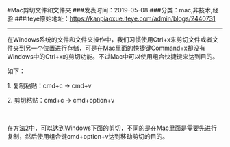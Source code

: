 #Mac剪切文件和文件夹
###发表时间：2019-05-08
###分类：mac,非技术,经验
###iteye原始地址：<a href="https://kanpiaoxue.iteye.com/admin/blogs/2440731" target="_blank">https://kanpiaoxue.iteye.com/admin/blogs/2440731</a>

---

<div class="iteye-blog-content-contain" style="font-size: 14px;"> 
 <p>在Windows系统的文件和文件夹操作中，我们习惯使用Ctrl+x来剪切文件或者文件夹到另一个位置进行存储，可是在Mac里面的快捷键Command+x却没有Windows中的Ctrl+x的剪切功能。不过Mac中可以使用组合快捷键来达到目的。</p> 
 <p>如下：</p> 
 <p>1. 复制粘贴：cmd+c → cmd+v</p> 
 <p>2. 剪切粘贴：cmd+c → cmd+option+v</p> 
 <p>&nbsp;</p> 
 <p>在方法2中，可以达到Windows下面的剪切，不同的是在Mac里面是需要先进行复制，然后使用组合键cmd+option+v达到移动剪切的目的。</p> 
</div>